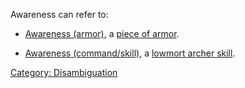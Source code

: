 Awareness can refer to:

-   [Awareness (armor)](Awareness_(armor) "wikilink"), a [piece of
    armor](:Category:_Gear "wikilink").

<!-- -->

-   [Awareness (command/skill)](Awareness_(command/skill) "wikilink"), a
    [lowmort archer
    skill](:Category:_Archer_Lowmort_Skills_And_Spells "wikilink").

[Category: Disambiguation](Category:_Disambiguation "wikilink")

